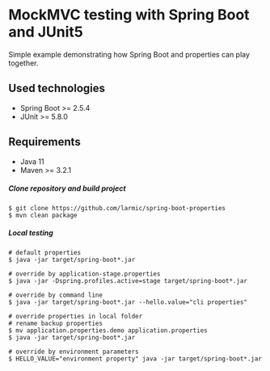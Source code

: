 # MockMVC testing with Spring Boot and JUnit5

Simple example demonstrating how Spring Boot and properties can play together.

## Used technologies

* Spring Boot >= 2.5.4
* JUnit >= 5.8.0

## Requirements

* Java 11
* Maven >= 3.2.1 

##### Clone repository and build project

```ssh
$ git clone https://github.com/larmic/spring-boot-properties
$ mvn clean package
```

##### Local testing

```ssh
# default properties
$ java -jar target/spring-boot*.jar

# override by application-stage.properties
$ java -jar -Dspring.profiles.active=stage target/spring-boot*.jar

# override by command line
$ java -jar target/spring-boot*.jar --hello.value="cli properties"

# override properties in local folder
# rename backup properties
$ mv application.properties.demo application.properties
$ java -jar target/spring-boot*.jar

# override by environment parameters
$ HELLO_VALUE="environment property" java -jar target/spring-boot*.jar
```
